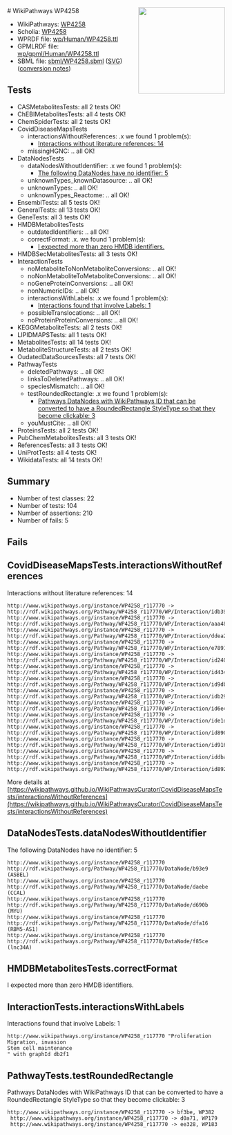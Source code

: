 <img style="float: right; width: 200px" src="../logo.png" />
# WikiPathways WP4258

* WikiPathways: [WP4258](https://identifiers.org/wikipathways:WP4258)
* Scholia: [WP4258](https://scholia.toolforge.org/wikipathways/WP4258)
* WPRDF file: [wp/Human/WP4258.ttl](../wp/Human/WP4258.ttl)
* GPMLRDF file: [wp/gpml/Human/WP4258.ttl](../wp/gpml/Human/WP4258.ttl)
* SBML file: [sbml/WP4258.sbml](../sbml/WP4258.sbml) ([SVG](../sbml/WP4258.svg)) ([conversion notes](../sbml/WP4258.txt))

## Tests
* CASMetabolitesTests: all 2 tests OK!
* ChEBIMetabolitesTests: all 4 tests OK!
* ChemSpiderTests: all 2 tests OK!
* CovidDiseaseMapsTests
    * interactionsWithoutReferences: .x we found 1 problem(s):
        * [Interactions without literature references: 14](#9701cce5)
    * missingHGNC: .. all OK!
* DataNodesTests
    * dataNodesWithoutIdentifier: .x we found 1 problem(s):
        * [The following DataNodes have no identifier: 5](#d2d32fa4)
    * unknownTypes_knownDatasource: .. all OK!
    * unknownTypes: .. all OK!
    * unknownTypes_Reactome: .. all OK!
* EnsemblTests: all 5 tests OK!
* GeneralTests: all 13 tests OK!
* GeneTests: all 3 tests OK!
* HMDBMetabolitesTests
    * outdatedIdentifiers: .. all OK!
    * correctFormat: .x. we found 1 problem(s):
        * [I expected more than zero HMDB identifiers.](#ad154c1e)
* HMDBSecMetabolitesTests: all 3 tests OK!
* InteractionTests
    * noMetaboliteToNonMetaboliteConversions: .. all OK!
    * noNonMetaboliteToMetaboliteConversions: .. all OK!
    * noGeneProteinConversions: .. all OK!
    * nonNumericIDs: .. all OK!
    * interactionsWithLabels: .x we found 1 problem(s):
        * [Interactions found that involve Labels: 1](#630d2678)
    * possibleTranslocations: .. all OK!
    * noProteinProteinConversions: .. all OK!
* KEGGMetaboliteTests: all 2 tests OK!
* LIPIDMAPSTests: all 1 tests OK!
* MetabolitesTests: all 14 tests OK!
* MetaboliteStructureTests: all 2 tests OK!
* OudatedDataSourcesTests: all 7 tests OK!
* PathwayTests
    * deletedPathways: .. all OK!
    * linksToDeletedPathways: .. all OK!
    * speciesMismatch: .. all OK!
    * testRoundedRectangle: .x we found 1 problem(s):
        * [Pathways DataNodes with WikiPathways ID that can be converted to have a RoundedRectangle StyleType so that they become clickable: 3](#9fbad3cd)
    * youMustCite: .. all OK!
* ProteinsTests: all 2 tests OK!
* PubChemMetabolitesTests: all 3 tests OK!
* ReferencesTests: all 3 tests OK!
* UniProtTests: all 4 tests OK!
* WikidataTests: all 14 tests OK!


## Summary

* Number of test classes: 22
* Number of tests: 104
* Number of assertions: 210
* Number of fails: 5

## Fails

<a name="9701cce5" />

## CovidDiseaseMapsTests.interactionsWithoutReferences

Interactions without literature references: 14
```
http://www.wikipathways.org/instance/WP4258_r117770 -> http://rdf.wikipathways.org/Pathway/WP4258_r117770/WP/Interaction/idb3949dff
http://www.wikipathways.org/instance/WP4258_r117770 -> http://rdf.wikipathways.org/Pathway/WP4258_r117770/WP/Interaction/aaa48
http://www.wikipathways.org/instance/WP4258_r117770 -> http://rdf.wikipathways.org/Pathway/WP4258_r117770/WP/Interaction/ddea2
http://www.wikipathways.org/instance/WP4258_r117770 -> http://rdf.wikipathways.org/Pathway/WP4258_r117770/WP/Interaction/e7891
http://www.wikipathways.org/instance/WP4258_r117770 -> http://rdf.wikipathways.org/Pathway/WP4258_r117770/WP/Interaction/id240f1c6d
http://www.wikipathways.org/instance/WP4258_r117770 -> http://rdf.wikipathways.org/Pathway/WP4258_r117770/WP/Interaction/id434361a7
http://www.wikipathways.org/instance/WP4258_r117770 -> http://rdf.wikipathways.org/Pathway/WP4258_r117770/WP/Interaction/id9dbc9f5f
http://www.wikipathways.org/instance/WP4258_r117770 -> http://rdf.wikipathways.org/Pathway/WP4258_r117770/WP/Interaction/idb29f3da4
http://www.wikipathways.org/instance/WP4258_r117770 -> http://rdf.wikipathways.org/Pathway/WP4258_r117770/WP/Interaction/id6e42014c
http://www.wikipathways.org/instance/WP4258_r117770 -> http://rdf.wikipathways.org/Pathway/WP4258_r117770/WP/Interaction/ide1d863b1
http://www.wikipathways.org/instance/WP4258_r117770 -> http://rdf.wikipathways.org/Pathway/WP4258_r117770/WP/Interaction/id890f715e
http://www.wikipathways.org/instance/WP4258_r117770 -> http://rdf.wikipathways.org/Pathway/WP4258_r117770/WP/Interaction/id91672b9c
http://www.wikipathways.org/instance/WP4258_r117770 -> http://rdf.wikipathways.org/Pathway/WP4258_r117770/WP/Interaction/iddba4ee39
http://www.wikipathways.org/instance/WP4258_r117770 -> http://rdf.wikipathways.org/Pathway/WP4258_r117770/WP/Interaction/id892a1002
```

More details at [https://wikipathways.github.io/WikiPathwaysCurator/CovidDiseaseMapsTests/interactionsWithoutReferences](https://wikipathways.github.io/WikiPathwaysCurator/CovidDiseaseMapsTests/interactionsWithoutReferences)

<a name="d2d32fa4" />

## DataNodesTests.dataNodesWithoutIdentifier

The following DataNodes have no identifier: 5
```
http://www.wikipathways.org/instance/WP4258_r117770 http://rdf.wikipathways.org/Pathway/WP4258_r117770/DataNode/b93e9 (ASBEL)
http://www.wikipathways.org/instance/WP4258_r117770 http://rdf.wikipathways.org/Pathway/WP4258_r117770/DataNode/daebe (CCAL)
http://www.wikipathways.org/instance/WP4258_r117770 http://rdf.wikipathways.org/Pathway/WP4258_r117770/DataNode/d690b (MYU)
http://www.wikipathways.org/instance/WP4258_r117770 http://rdf.wikipathways.org/Pathway/WP4258_r117770/DataNode/dfa16 (RBM5-AS1)
http://www.wikipathways.org/instance/WP4258_r117770 http://rdf.wikipathways.org/Pathway/WP4258_r117770/DataNode/f85ce (lnc34A)
```

<a name="ad154c1e" />

## HMDBMetabolitesTests.correctFormat

I expected more than zero HMDB identifiers.
<a name="630d2678" />

## InteractionTests.interactionsWithLabels

Interactions found that involve Labels: 1
```
http://www.wikipathways.org/instance/WP4258_r117770 "Proliferation
Migration, invasion
Stem cell maintenance
" with graphId db2f1
```

<a name="9fbad3cd" />

## PathwayTests.testRoundedRectangle

Pathways DataNodes with WikiPathways ID that can be converted to have a RoundedRectangle StyleType so that they become clickable: 3
```
http://www.wikipathways.org/instance/WP4258_r117770 -> bf3be, WP382
 http://www.wikipathways.org/instance/WP4258_r117770 -> d0a71, WP179
 http://www.wikipathways.org/instance/WP4258_r117770 -> ee328, WP183
 ```

